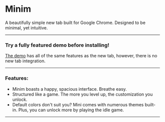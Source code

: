 # Minim
A beautifully simple new tab built for Google Chrome. Designed to be minimal, yet intuitive.

---
### Try a fully featured demo before installing!
[The demo](https://minim-src.obliviontech.dev) has all of the same features as the new tab, however, there is no new tab integration.

---
### Features:
- Minim boasts a happy, spacious interface. Breathe easy.
- Structured like a game. The more you level up, the customization you unlock.
- Default colors don't suit you? Mini comes with numerous themes built-in. Plus, you can unlock more by playing the idle game.

---
